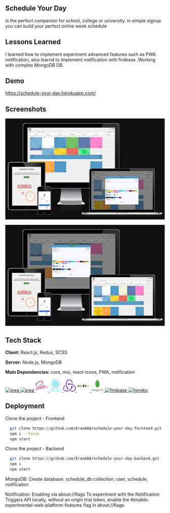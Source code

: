
## Schedule Your Day
   
Is the perfect companion for school, college or university.
in simple signup you can build your perfect online week schedule
  
## Lessons Learned

I learned how to implement experiment advanced features such as PWA notification, also learnd to implement notification with firebase.
Working with complex MongoDB DB.

## Demo

https://schedule-your-day.herokuapp.com/

## Screenshots

   <p align="left"><p/>

   <img src="./src/assets/imgs/app_1.png" alt="" />

   <p align="left"><p/>
   <img src="./src/assets/imgs/app_2.png" alt="" />
   
## Tech Stack

**Client:** React.js, Redux, SCSS

**Server:** Node.js, MongoDB

**Main Dependencies:** cors, mui, react-icons, PWA, notification

   <p align="left">
    <a href="" target="_blank" rel="noreferrer"> <img
            src="https://upload.wikimedia.org/wikipedia/commons/thumb/d/d5/Progressive_Web_Apps_Logo.svg/220px-Progressive_Web_Apps_Logo.svg.png" alt="pwa"
            width="80" height="40" />
      </a>
    <a href="" target="_blank" rel="noreferrer"> <img
            src="https://www.seekpng.com/png/small/941-9417062_web-push-notification-delivery-platform-for-web-and.png" alt="pwa"
            width="40" height="40" />
      </a>
   <a href="https://sass-lang.com" target="_blank" rel="noreferrer"> <img
            src="https://raw.githubusercontent.com/devicons/devicon/master/icons/sass/sass-original.svg" alt="sass"
            width="40" height="40" />
      </a>
         <a href="https://reactjs.org/" target="_blank" rel="noreferrer"> <img
            src="https://raw.githubusercontent.com/devicons/devicon/master/icons/react/react-original-wordmark.svg"
            alt="react" width="40" height="40" />
      </a>
       <a href="https://redux.js.org" target="_blank" rel="noreferrer">
         <img src="https://raw.githubusercontent.com/devicons/devicon/master/icons/redux/redux-original.svg" alt="redux"
            width="40" height="40" />
      </a>
      <a href="https://nodejs.org" target="_blank" rel="noreferrer">
         <img src="https://raw.githubusercontent.com/devicons/devicon/master/icons/nodejs/nodejs-original-wordmark.svg"
            alt="nodejs" width="40" height="40" />
      </a>
      <a href="https://www.mongodb.com/" target="_blank" rel="noreferrer"> <img
            src="https://raw.githubusercontent.com/devicons/devicon/master/icons/mongodb/mongodb-original-wordmark.svg"
            alt="mongodb" width="40" height="40" />
      </a>
      <a href="https://firebase.google.com/" target="_blank" rel="noreferrer"> <img
            src="https://www.vectorlogo.zone/logos/firebase/firebase-icon.svg" alt="firebase" width="40" height="40" />
      </a>
           <a href="https://heroku.com" target="_blank" rel="noreferrer"> <img
            src="https://www.vectorlogo.zone/logos/heroku/heroku-icon.svg" alt="heroku" width="40" height="40" />
      </a>
   </p>
      
## Deployment

Clone the project - Frontend

```bash
  git clone https://github.com/EranAAA/schedule-your-day-forntend.git
  npm i --force
  npm start
```

Clone the project - Backend

```bash
  git clone https://github.com/EranAAA/schedule-your-day-backend.git
  npm i
  npm start
```
MongoDB: 
Create database: schedule_db
collection: user, schedule, notification

Notification:
Enabling via about://flags To experiment with the Notification Triggers API locally, 
without an origin trial token, enable the #enable-experimental-web-platform-features flag in about://flags.

